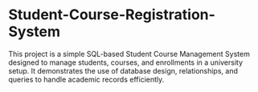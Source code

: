 # Student-Course-Registration-System
This project is a simple SQL-based Student Course Management System designed to manage students, courses, and enrollments in a university setup. It demonstrates the use of database design, relationships, and queries to handle academic records efficiently.

